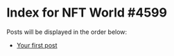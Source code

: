 # Index for NFT World #4599
Posts will be displayed in the order below:

- [Your first post](./001-first.md)

